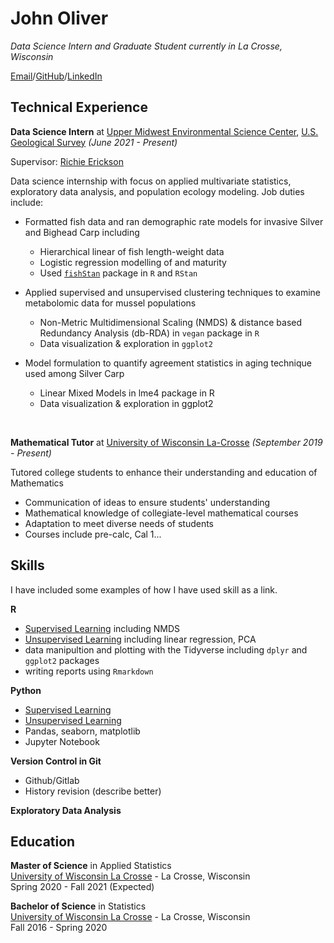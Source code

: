 # John Oliver

_Data Science Intern and Graduate Student currently in La Crosse, Wisconsin_

[Email][email]/[GitHub](https://github.com/oliverjohnw)/[LinkedIn](https://www.linkedin.com/in/john-oliver-76508519a/)

## Technical Experience

**Data Science Intern** at [Upper Midwest Environmental Science Center][umesc], [U.S. Geological Survey](https://www.usgs.gov/) _(June 2021 - Present)_ <br>

Supervisor: [Richie Erickson][erickson]

Data science internship with focus on applied multivariate statistics, exploratory data analysis, and population ecology modeling. Job duties include:
 -  Formatted fish data and ran demographic rate models for invasive Silver and Bighead Carp including
     - Hierarchical linear of fish length-weight data
     - Logistic regression modelling of and maturity
     - Used [`fishStan`][fishStan] package in `R` and `RStan`

 -  Applied supervised and unsupervised clustering techniques to examine metabolomic data for mussel populations
     - Non-Metric Multidimensional Scaling (NMDS) & distance based Redundancy Analysis (db-RDA) in `vegan` package in `R`
     - Data visualization & exploration in `ggplot2`

 -  Model formulation to quantify agreement statistics in aging technique used among Silver Carp
     - Linear Mixed Models in lme4 package in R
     - Data visualization & exploration in ggplot2
 <br> 
 
**Mathematical Tutor** at [University of Wisconsin La-Crosse](https:https://www.uwlax.edu/) _(September 2019 - Present)_<br>

Tutored college students to enhance their understanding and education of Mathematics
 - Communication of ideas to ensure students' understanding
 - Mathematical knowledge of collegiate-level mathematical courses
 - Adaptation to meet diverse needs of students
 - Courses include pre-calc, Cal 1...

## Skills

I have included some examples of how I have used skill as a link.

**R**
 - [Supervised Learning](https://github.com/oliverjohnw/supervised-learning) including NMDS
 - [Unsupervised Learning](https://github.com/oliverjohnw/unsupervised-learning) including linear regression, PCA
 - data manipultion and plotting with the Tidyverse including `dplyr` and `ggplot2` packages
 - writing reports using `Rmarkdown`
 

**Python**
 - [Supervised Learning](https://github.com/oliverjohnw/supervised-learning)
 - [Unsupervised Learning](https://github.com/oliverjohnw/unsupervised-learning)
 - Pandas, seaborn, matplotlib
 - Jupyter Notebook

**Version Control in Git**
 
 - Github/Gitlab
 - History revision (describe better)

**Exploratory Data Analysis**


## Education

**Master of Science**  in Applied Statistics <br>
[University of Wisconsin La Crosse](https://www.uwlax.edu/grad/statistics/) - La Crosse, Wisconsin <br>
Spring 2020 - Fall 2021 (Expected)

**Bachelor of Science**  in Statistics <br>
[University of Wisconsin La Crosse](http://catalog.uwlax.edu/undergraduate/mathematics/statistics-bs/)  - La Crosse, Wisconsin <br>
Fall 2016 - Spring 2020 

[email]: mailto:oliver.john@uwlax.edu
[erickson]: https://www.usgs.gov/staff-profiles/richard-erickson
[fishStan]: https://doi.org/10.5066/P9TT3ILO
[umesc]: https://www.usgs.gov/centers/umesc
